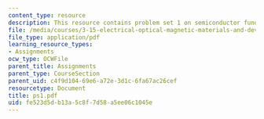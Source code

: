 ```yaml
---
content_type: resource
description: This resource contains problem set 1 on semiconductor fundamentals.
file: /media/courses/3-15-electrical-optical-magnetic-materials-and-devices-fall-2006/fe523d5db13a5c8f7d58a5ee06c1045e_ps1.pdf
file_type: application/pdf
learning_resource_types:
- Assignments
ocw_type: OCWFile
parent_title: Assignments
parent_type: CourseSection
parent_uid: c4f9d104-69e6-a72e-3d1c-6fa67ac26cef
resourcetype: Document
title: ps1.pdf
uid: fe523d5d-b13a-5c8f-7d58-a5ee06c1045e
---
```

